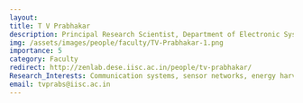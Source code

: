 ```yaml
---
layout: 
title: T V Prabhakar
description: Principal Research Scientist, Department of Electronic Systems Engineering (DESE)
img: /assets/images/people/faculty/TV-Prabhakar-1.png
importance: 5
category: Faculty
redirect: http://zenlab.dese.iisc.ac.in/people/tv-prabhakar/
Research_Interests: Communication systems, sensor networks, energy harvesting systems
email: tvprabs@iisc.ac.in
---
```

